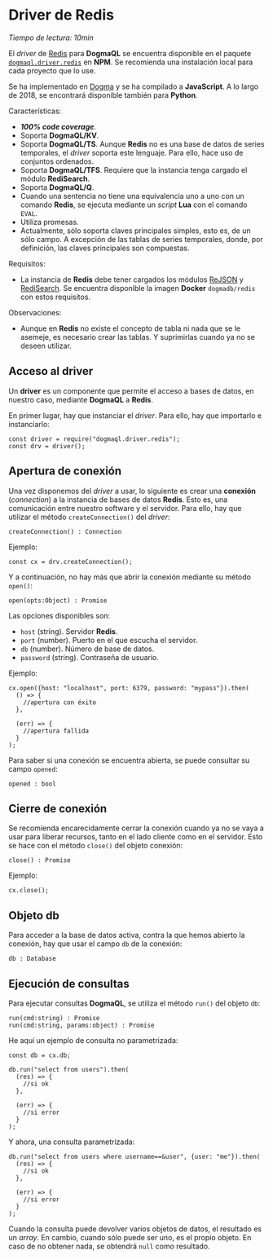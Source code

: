 # Driver de Redis

*Tiempo de lectura: 10min*

El *driver* de [Redis](http://redis.io) para **DogmaQL** se encuentra disponible en el paquete [`dogmaql.driver.redis`](https://www.npmjs.com/package/dogmaql.driver.redis) en **NPM**.
Se recomienda una instalación local para cada proyecto que lo use.

Se ha implementado en [Dogma](http://dogmalang.com) y se ha compilado a **JavaScript**.
A lo largo de 2018, se encontrará disponible también para **Python**.

Características:

- ***100% code coverage***.
- Soporta **DogmaQL/KV**.
- Soporta **DogmaQL/TS**.
  Aunque **Redis** no es una base de datos de series temporales, el *driver* soporta este lenguaje.
  Para ello, hace uso de conjuntos ordenados.
- Soporta **DogmaQL/TFS**.
  Requiere que la instancia tenga cargado el módulo **RediSearch**.
- Soporta **DogmaQL/Q**.
- Cuando una sentencia no tiene una equivalencia uno a uno con un comando **Redis**, se ejecuta mediante un *script* **Lua** con el comando `EVAL`.
- Utiliza promesas.
- Actualmente, sólo soporta claves principales simples, esto es, de un sólo campo.
  A excepción de las tablas de series temporales, donde, por definición, las claves principales son compuestas.

Requisitos:

- La instancia de **Redis** debe tener cargados los módulos [ReJSON](http://rejson.io) y [RediSearch](http://redisearch.io).
  Se encuentra disponible la imagen **Docker** `dogmadb/redis` con estos requisitos.

Observaciones:

- Aunque en **Redis** no existe el concepto de tabla ni nada que se le asemeje, es necesario crear las tablas.
  Y suprimirlas cuando ya no se deseen utilizar.

## Acceso al driver

Un **driver** es un componente que permite el acceso a bases de datos, en nuestro caso, mediante **DogmaQL** a **Redis**.

En primer lugar, hay que instanciar el *driver*.
Para ello, hay que importarlo e instanciarlo:

```
const driver = require("dogmaql.driver.redis");
const drv = driver();
```

## Apertura de conexión

Una vez disponemos del *driver* a usar, lo siguiente es crear una **conexión** (*connection*) a la instancia de bases de datos **Redis**.
Esto es, una comunicación entre nuestro software y el servidor.
Para ello, hay que utilizar el método `createConnection()` del *driver*:

```
createConnection() : Connection
```

Ejemplo:

```
const cx = drv.createConnection();
```

Y a continuación, no hay más que abrir la conexión mediante su método `open()`:

```
open(opts:Object) : Promise
```

Las opciones disponibles son:

- `host` (string). Servidor **Redis**.
- `port` (number). Puerto en el que escucha el servidor.
- `db` (number). Número de base de datos.
- `password` (string). Contraseña de usuario.

Ejemplo:

```
cx.open({host: "localhost", port: 6379, password: "mypass"}).then(
  () => {
    //apertura con éxito
  },

  (err) => {
    //apertura fallida
  }
);
```

Para saber si una conexión se encuentra abierta, se puede consultar su campo `opened`:

```
opened : bool
```

## Cierre de conexión

Se recomienda encarecidamente cerrar la conexión cuando ya no se vaya a usar para liberar recursos, tanto en el lado cliente como en el servidor.
Esto se hace con el método `close()` del objeto conexión:

```
close() : Promise
```

Ejemplo:

```
cx.close();
```

## Objeto db

Para acceder a la base de datos activa, contra la que hemos abierto la conexión, hay que usar el campo `db` de la conexión:

```
db : Database
```

## Ejecución de consultas

Para ejecutar consultas **DogmaQL**, se utiliza el método `run()` del objeto `db`:

```
run(cmd:string) : Promise
run(cmd:string, params:object) : Promise
```

He aquí un ejemplo de consulta no parametrizada:

```
const db = cx.db;

db.run("select from users").then(
  (res) => {
    //si ok
  },

  (err) => {
    //si error
  }
);
```

Y ahora, una consulta parametrizada:

```
db.run("select from users where username==&user", {user: "me"}).then(
  (res) => {
    //si ok
  },

  (err) => {
    //si error
  }
);
```

Cuando la consulta puede devolver varios objetos de datos, el resultado es un *array*.
En cambio, cuando sólo puede ser uno, es el propio objeto.
En caso de no obtener nada, se obtendrá `null` como resultado.
